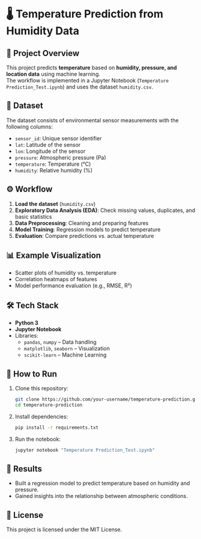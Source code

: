 # 🌡️ Temperature Prediction from Humidity Data  

## 📌 Project Overview  
This project predicts **temperature** based on **humidity, pressure, and location data** using machine learning.  
The workflow is implemented in a Jupyter Notebook (`Temperature Prediction_Test.ipynb`) and uses the dataset `humidity.csv`.  

## 📂 Dataset  
The dataset consists of environmental sensor measurements with the following columns:  

- `sensor_id`: Unique sensor identifier  
- `lat`: Latitude of the sensor  
- `lon`: Longitude of the sensor  
- `pressure`: Atmospheric pressure (Pa)  
- `temperature`: Temperature (°C)  
- `humidity`: Relative humidity (%)  

## ⚙️ Workflow  
1. **Load the dataset** (`humidity.csv`)  
2. **Exploratory Data Analysis (EDA)**: Check missing values, duplicates, and basic statistics  
3. **Data Preprocessing**: Cleaning and preparing features  
4. **Model Training**: Regression models to predict temperature  
5. **Evaluation**: Compare predictions vs. actual temperature  

## 📊 Example Visualization  
- Scatter plots of humidity vs. temperature  
- Correlation heatmaps of features  
- Model performance evaluation (e.g., RMSE, R²)  

## 🛠️ Tech Stack  
- **Python 3**  
- **Jupyter Notebook**  
- Libraries:  
  - `pandas`, `numpy` – Data handling  
  - `matplotlib`, `seaborn` – Visualization  
  - `scikit-learn` – Machine Learning  

## 🚀 How to Run  
1. Clone this repository:  
   ```bash
   git clone https://github.com/your-username/temperature-prediction.git
   cd temperature-prediction
   ```
2. Install dependencies:  
   ```bash
   pip install -r requirements.txt
   ```
3. Run the notebook:  
   ```bash
   jupyter notebook "Temperature Prediction_Test.ipynb"
   ```

## 📌 Results  
- Built a regression model to predict temperature based on humidity and pressure.  
- Gained insights into the relationship between atmospheric conditions.  

## 📜 License  
This project is licensed under the MIT License.  
